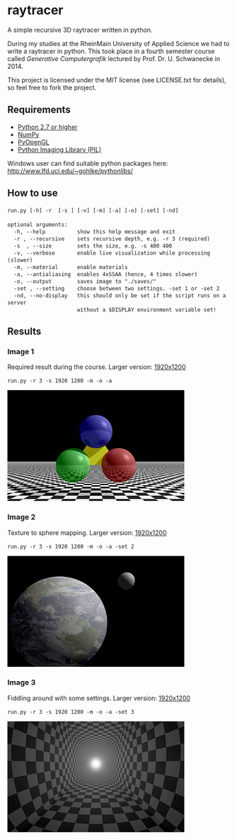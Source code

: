 # raytracer
A simple recursive 3D raytracer written in python.

During my studies at the RheinMain University of Applied Science we had to write a raytracer in python.
This took place in a fourth semester course called *Generative Computergrafik* lectured by Prof. Dr. U. Schwanecke in 2014.

This project is licensed under the MIT license (see LICENSE.txt for details), so feel free to fork the project.

## Requirements
* [Python 2.7 or higher](https://www.python.org/downloads/)
* [NumPy](http://www.numpy.org/)
* [PyOpenGL](http://pyopengl.sourceforge.net/)
* [Python Imaging Library (PIL)](http://www.pythonware.com/products/pil/)

Windows user can find suitable python packages here: http://www.lfd.uci.edu/~gohlke/pythonlibs/

## How to use
```
run.py [-h] -r  [-s ] [-v] [-m] [-a] [-o] [-set] [-nd]

optional arguments:
  -h, --help          show this help message and exit
  -r , --recursive    sets recursive depth, e.g. -r 3 (required)
  -s  , --size        sets the size, e.g. -s 400 400
  -v, --verbose       enable live visualization while processing (slower)
  -m, --material      enable materials
  -a, --antialiasing  enables 4xSSAA (hence, 4 times slower)
  -o, --output        saves image to "./saves/"
  -set , --setting    choose between two settings. -set 1 or -set 2
  -nd, --no-display   this should only be set if the script runs on a server
                      without a $DISPLAY environment variable set!
```

## Results

### Image 1

Required result during the course. Larger version: [1920x1200](https://raw.githubusercontent.com/tilmanginzel/raytracer/master/saves/2014-04-20%2014-20-52%20raytracer.py%20-r%203%20-s%201920%201200%20-m%20-o%20-a.jpg?token=ADuAraMf9HPug5LDwjCta0h8AJfGr6wvks5VK5W6wA%3D%3D)

```
run.py -r 3 -s 1920 1200 -m -o -a
```

[![](saves/image-1-preview.jpg)](https://raw.githubusercontent.com/tilmanginzel/raytracer/master/saves/2014-04-20%2014-20-52%20raytracer.py%20-r%203%20-s%201920%201200%20-m%20-o%20-a.jpg?token=ADuAraMf9HPug5LDwjCta0h8AJfGr6wvks5VK5W6wA%3D%3D)

### Image 2

Texture to sphere mapping. Larger version: [1920x1200](https://raw.githubusercontent.com/tilmanginzel/raytracer/master/saves/2014-04-20%2018-48-40%20raytracer.py%20-r%203%20-s%201920%201200%20-m%20-o%20-a%20-set%202.jpg?token=ADuAreeN6kNNPShB_pQIY00bg26Tun5aks5VK5cBwA%3D%3D)

```
run.py -r 3 -s 1920 1200 -m -o -a -set 2
```

[![](saves/image-2-preview.jpg)](https://raw.githubusercontent.com/tilmanginzel/raytracer/master/saves/2014-04-20%2018-48-40%20raytracer.py%20-r%203%20-s%201920%201200%20-m%20-o%20-a%20-set%202.jpg?token=ADuAreeN6kNNPShB_pQIY00bg26Tun5aks5VK5cBwA%3D%3D)

### Image 3

Fiddling around with some settings. Larger version: [1920x1200](https://raw.githubusercontent.com/tilmanginzel/raytracer/master/saves/2014-04-23%2019-31-16%20raytracer.py%20-r%203%20-s%201920%201200%20-m%20-o%20-a%20-set%203.jpg?token=ADuArSYx6RSve0gBfvHkAf0cnGUUloNpks5VK5dXwA%3D%3D)

```
run.py -r 3 -s 1920 1200 -m -o -a -set 3
```

[![](saves/image-3-preview.jpg)](https://raw.githubusercontent.com/tilmanginzel/raytracer/master/saves/2014-04-23%2019-31-16%20raytracer.py%20-r%203%20-s%201920%201200%20-m%20-o%20-a%20-set%203.jpg?token=ADuArSYx6RSve0gBfvHkAf0cnGUUloNpks5VK5dXwA%3D%3D)

